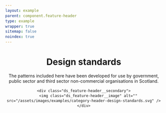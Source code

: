 ```yaml
---
layout: example
parent: component.feature-header
type: example
wrapper: true
sitemap: false
noindex: true
---
```


<header class="ds_feature-header  ds_feature-header--background">
    <div class="ds_feature-header__primary">
        <h1 class="ds_feature-header__title">Design standards</h1>
        <p>The patterns included here have been developed for use by government, public sector and third sector non-commercial organisations in Scotland.</p>
    </div>

    <div class="ds_feature-header__secondary">
        <img class="ds_feature-header__image" alt="" src="/assets/images/examples/category-header-design-standards.svg" />
    </div>
</header>
